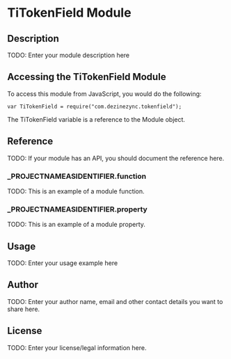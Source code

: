 # TiTokenField Module

## Description

TODO: Enter your module description here

## Accessing the TiTokenField Module

To access this module from JavaScript, you would do the following:

	var TiTokenField = require("com.dezinezync.tokenfield");

The TiTokenField variable is a reference to the Module object.	

## Reference

TODO: If your module has an API, you should document
the reference here.

### ___PROJECTNAMEASIDENTIFIER__.function

TODO: This is an example of a module function.

### ___PROJECTNAMEASIDENTIFIER__.property

TODO: This is an example of a module property.

## Usage

TODO: Enter your usage example here

## Author

TODO: Enter your author name, email and other contact
details you want to share here. 

## License

TODO: Enter your license/legal information here.
